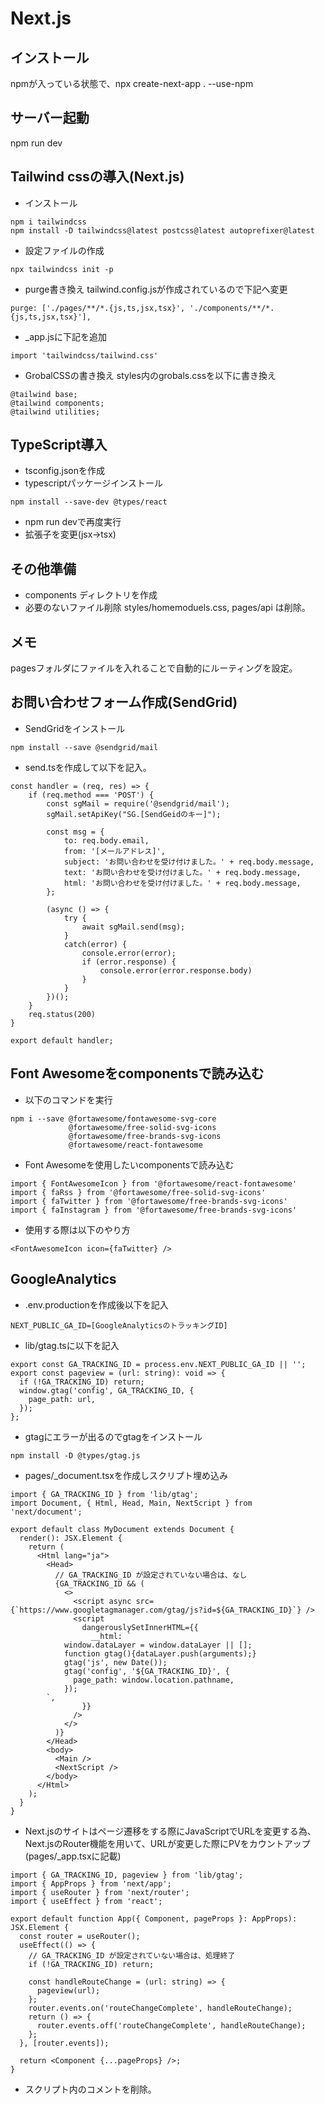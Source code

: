 # Next.js
## インストール
npmが入っている状態で、npx create-next-app . --use-npm

## サーバー起動
npm run dev

## Tailwind cssの導入(Next.js)
- インストール
```
npm i tailwindcss
npm install -D tailwindcss@latest postcss@latest autoprefixer@latest
```
- 設定ファイルの作成
```
npx tailwindcss init -p
```
- purge書き換え
tailwind.config.jsが作成されているので下記へ変更
```
purge: ['./pages/**/*.{js,ts,jsx,tsx}', './components/**/*.{js,ts,jsx,tsx}'],
```
- _app.jsに下記を追加
```
import 'tailwindcss/tailwind.css'
```
- GrobalCSSの書き換え
styles内のgrobals.cssを以下に書き換え
```
@tailwind base;
@tailwind components;
@tailwind utilities;
```

## TypeScript導入
- tsconfig.jsonを作成
- typescriptパッケージインストール
```
npm install --save-dev @types/react
```
- npm run devで再度実行
- 拡張子を変更(jsx->tsx)

## その他準備
- components ディレクトリを作成
- 必要のないファイル削除
styles/homemoduels.css,
pages/api
は削除。

## メモ
pagesフォルダにファイルを入れることで自動的にルーティングを設定。

## お問い合わせフォーム作成(SendGrid)
- SendGridをインストール
```
npm install --save @sendgrid/mail
```
- send.tsを作成して以下を記入。
```
const handler = (req, res) => {
	if (req.method === 'POST') {
		const sgMail = require('@sendgrid/mail');
		sgMail.setApiKey("SG.[SendGeidのキー]");

		const msg = {
			to: req.body.email,
			from: '[メールアドレス]',
			subject: 'お問い合わせを受け付けました。' + req.body.message,
			text: 'お問い合わせを受け付けました。' + req.body.message,
			html: 'お問い合わせを受け付けました。' + req.body.message,
		};

		(async () => {
			try {
				await sgMail.send(msg);
			}
			catch(error) {
				console.error(error);
				if (error.response) {
					console.error(error.response.body)
				}
			}
		})();
	}
	req.status(200)
}

export default handler;
```

## Font Awesomeをcomponentsで読み込む
- 以下のコマンドを実行
```
npm i --save @fortawesome/fontawesome-svg-core
             @fortawesome/free-solid-svg-icons
             @fortawesome/free-brands-svg-icons
             @fortawesome/react-fontawesome
```
- Font Awesomeを使用したいcomponentsで読み込む
```
import { FontAwesomeIcon } from '@fortawesome/react-fontawesome'
import { faRss } from '@fortawesome/free-solid-svg-icons'
import { faTwitter } from '@fortawesome/free-brands-svg-icons'
import { faInstagram } from '@fortawesome/free-brands-svg-icons'
```
- 使用する際は以下のやり方
```
<FontAwesomeIcon icon={faTwitter} />
```

## GoogleAnalytics
- .env.productionを作成後以下を記入
```
NEXT_PUBLIC_GA_ID=[GoogleAnalyticsのトラッキングID]
```
- lib/gtag.tsに以下を記入
```
export const GA_TRACKING_ID = process.env.NEXT_PUBLIC_GA_ID || '';
export const pageview = (url: string): void => {
  if (!GA_TRACKING_ID) return;
  window.gtag('config', GA_TRACKING_ID, {
    page_path: url,
  });
};
```
- gtagにエラーが出るのでgtagをインストール
```
npm install -D @types/gtag.js
```
- pages/_document.tsxを作成しスクリプト埋め込み
```
import { GA_TRACKING_ID } from 'lib/gtag';
import Document, { Html, Head, Main, NextScript } from 'next/document';

export default class MyDocument extends Document {
  render(): JSX.Element {
    return (
      <Html lang="ja">
        <Head>
          // GA_TRACKING_ID が設定されていない場合は、なし
          {GA_TRACKING_ID && (
            <>
              <script async src={`https://www.googletagmanager.com/gtag/js?id=${GA_TRACKING_ID}`} />
              <script
                dangerouslySetInnerHTML={{
                  __html: `
            window.dataLayer = window.dataLayer || [];
            function gtag(){dataLayer.push(arguments);}
            gtag('js', new Date());
            gtag('config', '${GA_TRACKING_ID}', {
              page_path: window.location.pathname,
            });
        `,
                }}
              />
            </>
          )}
        </Head>
        <body>
          <Main />
          <NextScript />
        </body>
      </Html>
    );
  }
}
```
- Next.jsのサイトはページ遷移をする際にJavaScriptでURLを変更する為、Next.jsのRouter機能を用いて、URLが変更した際にPVをカウントアップ(pages/_app.tsxに記載)
```
import { GA_TRACKING_ID, pageview } from 'lib/gtag';
import { AppProps } from 'next/app';
import { useRouter } from 'next/router';
import { useEffect } from 'react';

export default function App({ Component, pageProps }: AppProps): JSX.Element {
  const router = useRouter();
  useEffect(() => {
    // GA_TRACKING_ID が設定されていない場合は、処理終了
    if (!GA_TRACKING_ID) return;

    const handleRouteChange = (url: string) => {
      pageview(url);
    };
    router.events.on('routeChangeComplete', handleRouteChange);
    return () => {
      router.events.off('routeChangeComplete', handleRouteChange);
    };
  }, [router.events]);

  return <Component {...pageProps} />;
}
```
- スクリプト内のコメントを削除。